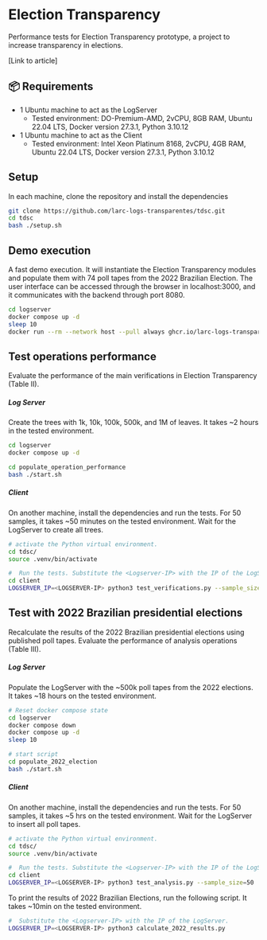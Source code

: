 # Election Transparency

Performance tests for Election Transparency prototype, a project to increase transparency in elections.



[Link to article]

## 📦 Requirements

- 1 Ubuntu machine to act as the LogServer
  - Tested environment:  DO-Premium-AMD, 2vCPU, 8GB RAM, Ubuntu 22.04 LTS, Docker version 27.3.1, Python 3.10.12
- 1 Ubuntu machine to act as the Client
  - Tested environment:  Intel Xeon Platinum 8168, 2vCPU, 4GB RAM, Ubuntu 22.04 LTS, Docker version 27.3.1, Python 3.10.12



## Setup

In each machine, clone the repository and install the dependencies

```bash
git clone https://github.com/larc-logs-transparentes/tdsc.git
cd tdsc
bash ./setup.sh
```



## Demo execution

A fast demo execution. It will instantiate the Election Transparency modules and populate them with 74 poll tapes from the 2022 Brazilian Election. The user interface can be accessed through the browser in localhost:3000, and it communicates with the backend through port 8080.

```bash
cd logserver
docker compose up -d
sleep 10
docker run --rm --network host --pull always ghcr.io/larc-logs-transparentes/bu-utils:gh-73
```


## Test operations performance

Evaluate the performance of the main verifications in Election Transparency (Table II).

##### Log Server
Create the trees with 1k, 10k, 100k, 500k, and 1M of leaves. It takes ~2 hours in the tested environment.

```bash
cd logserver
docker compose up -d

cd populate_operation_performance
bash ./start.sh
```

##### Client
On another machine, install the dependencies and run the tests. For 50 samples, it takes ~50 minutes on the tested environment.  Wait for the LogServer to create all trees.

```bash
# activate the Python virtual environment. 
cd tdsc/
source .venv/bin/activate

#  Run the tests. Substitute the <Logserver-IP> with the IP of the LogServer.
cd client
LOGSERVER_IP=<LOGSERVER-IP> python3 test_verifications.py --sample_size=50
```


## Test with 2022 Brazilian presidential elections 

Recalculate the results of the 2022 Brazilian presidential elections using published poll tapes. Evaluate the performance of analysis operations (Table III).

##### Log Server
Populate the LogServer with the ~500k poll tapes from the 2022 elections. It takes ~18 hours on the tested environment.

```bash
# Reset docker compose state
cd logserver
docker compose down
docker compose up -d
sleep 10

# start script
cd populate_2022_election
bash ./start.sh
```

##### Client
On another machine, install the dependencies and run the tests. For 50 samples, it takes ~5 hrs on the tested environment. Wait for the LogServer to insert all poll tapes.

```bash
# activate the Python virtual environment. 
cd tdsc/
source .venv/bin/activate

#  Run the tests. Substitute the <Logserver-IP> with the IP of the LogServer.
cd client
LOGSERVER_IP=<LOGSERVER-IP> python3 test_analysis.py --sample_size=50
```

To print the results of 2022 Brazilian Elections, run the following script. It takes ~10min on the tested environment.

```bash
#  Substitute the <Logserver-IP> with the IP of the LogServer.
LOGSERVER_IP=<LOGSERVER-IP> python3 calculate_2022_results.py
```




